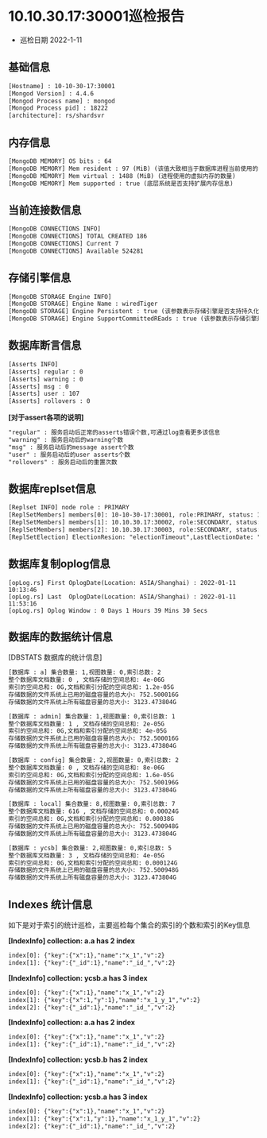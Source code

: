 # 10.10.30.17:30001**巡检报告**
* 巡检日期
2022-1-11
## 基础信息

```txt
[Hostname] : 10-10-30-17:30001
[Mongod Version] : 4.4.6
[Mongod Process name] : mongod
[Mongod Process pid] : 18222
[architecture]: rs/shardsvr
```
## 内存信息

```txt
[MongoDB MEMORY] OS bits : 64
[MongoDB MEMORY] Mem resident : 97 (MiB) (该值大致相当于数据库进程当前使用的 RAM 量)
[MongoDB MEMORY] Mem virtual : 1488 (MiB) (进程使用的虚拟内存的数量)
[MongoDB MEMORY] Mem supported : true (底层系统是否支持扩展内存信息)
```
## 当前连接数信息

```txt
[MongoDB CONNECTIONS INFO]
[MongoDB CONNECTIONS] TOTAL CREATED 186 
[MongoDB CONNECTIONS] Current 7 
[MongoDB CONNECTIONS] Available 524281 
```
## 存储引擎信息

```txt
[MongoDB STORAGE Engine INFO]
[MongoDB STORAGE] Engine Name : wiredTiger
[MongoDB STORAGE] Engine Persistent : true (该参数表示存储引擎是否支持持久化数据到硬盘)
[MongoDB STORAGE] Engine SupportCommittedREads : true (该参数表示存储引擎是否支持read concern)
```
## 数据库断言信息

```txt
[Asserts INFO]
[Asserts] regular : 0
[Asserts] warning : 0
[Asserts] msg : 0
[Asserts] user : 107
[Asserts] rollovers : 0
```
**[对于assert各项的说明]**

```txt
"regular" : 服务启动后正常的asserts错误个数,可通过log查看更多该信息
"warning" : 服务启动后的warning个数
"msg" : 服务启动后的message assert个数
"user" : 服务启动后的user asserts个数
"rollovers" : 服务启动后的重置次数
```
## 数据库replset信息

```txt
[Replset INFO] node role : PRIMARY
[ReplSetMembers] members[0]: 10-10-30-17:30001, role:PRIMARY, status: 1, uptime: 0 Days 1 Hours 39 Mins 45 Secs
[ReplSetMembers] members[1]: 10.10.30.17:30002, role:SECONDARY, status: 1, uptime: 0 Days 0 Hours 40 Mins 47 Secs, replsetLag: 0 Days 0 Mins 0 Hours 0 Secs
[ReplSetMembers] members[2]: 10.10.30.17:30003, role:SECONDARY, status: 1, uptime: 0 Days 0 Hours 40 Mins 44 Secs, replsetLag: 0 Days 0 Mins 0 Hours 0 Secs
[ReplSetElection] ElectionResion: "electionTimeout",LastElectionDate: "2022-01-11 10:13:46",fromLastelection: "0 Days 1 Hours 41 Mins 56 Secs"
```
## 数据库复制oplog信息

```
[opLog.rs] First OplogDate(Location: ASIA/Shanghai) : 2022-01-11 10:13:46
[opLog.rs] Last  OplogDate(Location: ASIA/Shanghai) : 2022-01-11 11:53:16
[opLog.rs] Oplog Window : 0 Days 1 Hours 39 Mins 30 Secs
```
## 数据库的数据统计信息
[DBSTATS 数据库的统计信息]
```txt
[数据库 : a] 集合数量: 1,视图数量: 0,索引总数: 2
整个数据库文档数量: 0 , 文档存储的空间总和: 4e-06G
索引的空间总和: 0G,文档和索引分配的空间总和: 1.2e-05G
存储数据的文件系统上已用的磁盘容量的总大小: 752.500016G
存储数据的文件系统上所有磁盘容量的总大小: 3123.473804G
```
```txt
[数据库 : admin] 集合数量: 1,视图数量: 0,索引总数: 1
整个数据库文档数量: 1 , 文档存储的空间总和: 2e-05G
索引的空间总和: 0G,文档和索引分配的空间总和: 4e-05G
存储数据的文件系统上已用的磁盘容量的总大小: 752.500016G
存储数据的文件系统上所有磁盘容量的总大小: 3123.473804G
```
```txt
[数据库 : config] 集合数量: 2,视图数量: 0,索引总数: 2
整个数据库文档数量: 0 , 文档存储的空间总和: 8e-06G
索引的空间总和: 0G,文档和索引分配的空间总和: 1.6e-05G
存储数据的文件系统上已用的磁盘容量的总大小: 752.500196G
存储数据的文件系统上所有磁盘容量的总大小: 3123.473804G
```
```txt
[数据库 : local] 集合数量: 8,视图数量: 0,索引总数: 7
整个数据库文档数量: 616 , 文档存储的空间总和: 0.00024G
索引的空间总和: 0G,文档和索引分配的空间总和: 0.00038G
存储数据的文件系统上已用的磁盘容量的总大小: 752.500948G
存储数据的文件系统上所有磁盘容量的总大小: 3123.473804G
```
```txt
[数据库 : ycsb] 集合数量: 2,视图数量: 0,索引总数: 5
整个数据库文档数量: 3 , 文档存储的空间总和: 4e-05G
索引的空间总和: 0G,文档和索引分配的空间总和: 0.000124G
存储数据的文件系统上已用的磁盘容量的总大小: 752.500948G
存储数据的文件系统上所有磁盘容量的总大小: 3123.473804G
```
## Indexes 统计信息
如下是对于索引的统计巡检，主要巡检每个集合的索引的个数和索引的Key信息

**[IndexInfo] collection: a.a has 2 index**

```txt
index[0]: {"key":{"x":1},"name":"x_1","v":2}
index[1]: {"key":{"_id":1},"name":"_id_","v":2}
```
**[IndexInfo] collection: ycsb.a has 3 index**

```txt
index[0]: {"key":{"x":1},"name":"x_1","v":2}
index[1]: {"key":{"x":1,"y":1},"name":"x_1_y_1","v":2}
index[2]: {"key":{"_id":1},"name":"_id_","v":2}
```
**[IndexInfo] collection: a.a has 2 index**

```txt
index[0]: {"key":{"x":1},"name":"x_1","v":2}
index[1]: {"key":{"_id":1},"name":"_id_","v":2}
```
**[IndexInfo] collection: ycsb.b has 2 index**

```txt
index[0]: {"key":{"x":1},"name":"x_1","v":2}
index[1]: {"key":{"_id":1},"name":"_id_","v":2}
```
**[IndexInfo] collection: ycsb.a has 3 index**

```txt
index[0]: {"key":{"x":1},"name":"x_1","v":2}
index[1]: {"key":{"x":1,"y":1},"name":"x_1_y_1","v":2}
index[2]: {"key":{"_id":1},"name":"_id_","v":2}
```
